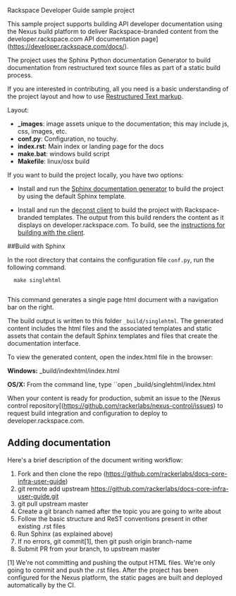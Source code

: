 Rackspace Developer Guide sample project

This sample project supports building API developer documentation using the Nexus 
build platform to deliver Rackspace-branded content from the developer.rackspace.com 
API documentation page](https://developer.rackspace.com/docs/). 

The project uses the Sphinx Python documentation Generator to build documentation 
from restructured text source files as part of a static build process. 


If you are interested in contributing, all you need is a basic understanding of the 
project layout and how to use [Restructured Text markup](http://sphinx-doc.org/rest.html).

Layout:

* **_images**: image assets unique to the documentation; this may include js,
  css, images, etc.
* **conf.py**: Configuration, no touchy.
* **index.rst**: Main index or landing page for the docs
* **make.bat**: windows build script
* **Makefile**: linux/osx build

If you want to build the project locally, you have two options:

- Install and run the [Sphinx documentation generator](http://sphinx-doc.org/) to build 
  the project by using the default Sphinx template.
  
- Install and run the [deconst client](https://github.com/deconst/client) to build the 
  project with Rackspace-branded templates. The output from this build renders the content 
  as it displays on developer.rackspace.com. To build, see the 
  [instructions for building with the client](https://github.com/rackerlabs/docs-migration/blob/master/docs/migration-instructions.rst#building-your-project-with-the-local-deconst-client).
  
##Build with Sphinx

In the root directory that contains the configuration file ``conf.py``, run the 
following command.
   
   ```
     make singlehtml
     
   ```
This command generates a single page html document with a navigation bar on the right.

The build output is written to this folder ``_build/singlehtml``. The generated content 
includes the html files and the associated templates and static assets that contain 
the default Sphinx templates and files that create the documentation interface.


To view the generated content, open the index.html file in the browser:

**Windows:**  _build/indexhtml/index.html

**OS/X:**   From the command line, type ``open _build/singlehtml/index.html

When your content is ready for production, submit an issue to the 
[Nexus control repository[(https://github.com/rackerlabs/nexus-control/issues) 
to request build integration and configuration to deploy to developer.rackspace.com.

Adding documentation
--------------------

Here's a brief description of the document writing workflow:

1. Fork and then clone the repo (https://github.com/rackerlabs/docs-core-infra-user-guide)
2. git remote add upstream https://github.com/rackerlabs/docs-core-infra-user-guide.git
3. git pull upstream master
4. Create a git branch named after the topic you are going to write about
5. Follow the basic structure and ReST conventions present in other existing .rst files
6. Run Sphinx (as explained above)
7. If no errors, git commit[1], then git push origin branch-name
8. Submit PR from your branch, to upstream master

[1] We're not committing and pushing the output HTML files. We're only going to commit and 
push the .rst files. After the project has been configured for the Nexus platform, 
the static pages are built and deployed automatically by the CI.
